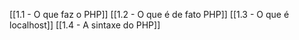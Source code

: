 [[1.1 - O que faz o PHP]]
[[1.2 - O que é de fato PHP]]
[[1.3 - O que é localhost]]
[[1.4 - A sintaxe do PHP]]
